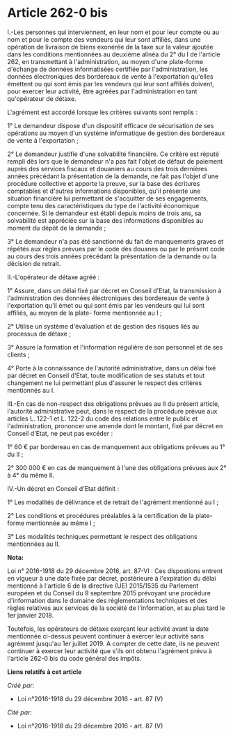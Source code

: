 # Article 262-0 bis 

I.-Les personnes qui interviennent, en leur nom et pour leur compte ou au nom et pour le compte des vendeurs qui leur sont
affiliés, dans une opération de livraison de biens exonérée de la taxe sur la valeur ajoutée dans les conditions mentionnées
au deuxième alinéa du 2° du I de l'article 262, en transmettant à l'administration, au moyen d'une plate-forme d'échange de
données informatisées certifiée par l'administration, les données électroniques des bordereaux de vente à l'exportation
qu'elles émettent ou qui sont émis par les vendeurs qui leur sont affiliés doivent, pour exercer leur activité, être agréées
par l'administration en tant qu'opérateur de détaxe. 

L'agrément est accordé lorsque les critères suivants sont remplis : 

1° Le demandeur dispose d'un dispositif efficace de sécurisation de ses opérations au moyen d'un système informatique de
gestion des bordereaux de vente à l'exportation ; 

2° Le demandeur justifie d'une solvabilité financière. Ce critère est réputé rempli dès lors que le demandeur n'a pas fait
l'objet de défaut de paiement auprès des services fiscaux et douaniers au cours des trois dernières années précédant la
présentation de la demande, ne fait pas l'objet d'une procédure collective et apporte la preuve, sur la base des écritures
comptables et d'autres informations disponibles, qu'il présente une situation financière lui permettant de s'acquitter de ses
engagements, compte tenu des caractéristiques du type de l'activité économique concernée. Si le demandeur est établi depuis
moins de trois ans, sa solvabilité est appréciée sur la base des informations disponibles au moment du dépôt de la demande ; 

3° Le demandeur n'a pas été sanctionné du fait de manquements graves et répétés aux règles prévues par le code des douanes ou
par le présent code au cours des trois années précédant la présentation de la demande ou la décision de retrait. 

II.-L'opérateur de détaxe agréé : 

1° Assure, dans un délai fixé par décret en Conseil d'Etat, la transmission à l'administration des données électroniques des
bordereaux de vente à l'exportation qu'il émet ou qui sont émis par les vendeurs qui lui sont affiliés, au moyen de la plate-
forme mentionnée au I ; 

2° Utilise un système d'évaluation et de gestion des risques liés au processus de détaxe ; 

3° Assure la formation et l'information régulière de son personnel et de ses clients ; 

4° Porte à la connaissance de l'autorité administrative, dans un délai fixé par décret en Conseil d'Etat, toute modification
de ses statuts et tout changement ne lui permettant plus d'assurer le respect des critères mentionnés au I. 

III.-En cas de non-respect des obligations prévues au II du présent article, l'autorité administrative peut, dans le respect
de la procédure prévue aux articles L. 122-1 et L. 122-2 du code des relations entre le public et l'administration, prononcer
une amende dont le montant, fixé par décret en Conseil d'Etat, ne peut pas excéder : 

1° 60 € par bordereau en cas de manquement aux obligations prévues au 1° du II ; 

2° 300 000 € en cas de manquement à l'une des obligations prévues aux 2° à 4° du même II. 

IV.-Un décret en Conseil d'Etat définit : 

1° Les modalités de délivrance et de retrait de l'agrément mentionné au I ; 

2° Les conditions et procédures préalables à la certification de la plate-forme mentionnée au même I ; 

3° Les modalités techniques permettant le respect des obligations mentionnées au II.

**Nota:**

Loi n° 2016-1918 du 29 décembre 2016, art. 87-VI : Ces dispostions entrent en vigueur à une date fixée par décret,
postérieure à l'expiration du délai mentionné à l'article 6 de la directive (UE) 2015/1535 du Parlement européen et du
Conseil du 9 septembre 2015 prévoyant une procédure d'information dans le domaine des réglementations techniques et des
règles relatives aux services de la société de l'information, et au plus tard le 1er janvier 2018.

Toutefois, les opérateurs de détaxe exerçant leur activité avant la date mentionnée ci-dessus peuvent continuer à exercer
leur activité sans agrément jusqu'au 1er juillet 2019. A compter de cette date, ils ne peuvent continuer à exercer leur
activité que s'ils ont obtenu l'agrément prévu à l'article 262-0 bis du code général des impôts.

**Liens relatifs à cet article**

_Créé par_:

  - Loi n°2016-1918 du 29 décembre 2016 - art. 87 (V)

_Cité par_:

  - Loi n°2016-1918 du 29 décembre 2016 - art. 87 (V)
